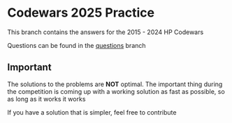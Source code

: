 # Codewars 2025 Practice

This branch contains the answers for the 2015 - 2024 HP Codewars  

Questions can be found in the [questions](https://github.com/RudideC/Codewars-2025-practice/tree/questions) branch

## Important

The solutions to the problems are **NOT** optimal. The important thing during the competition is coming up with a working solution as fast as possible, so as long as it works it works

If you have a solution that is simpler, feel free to contribute
